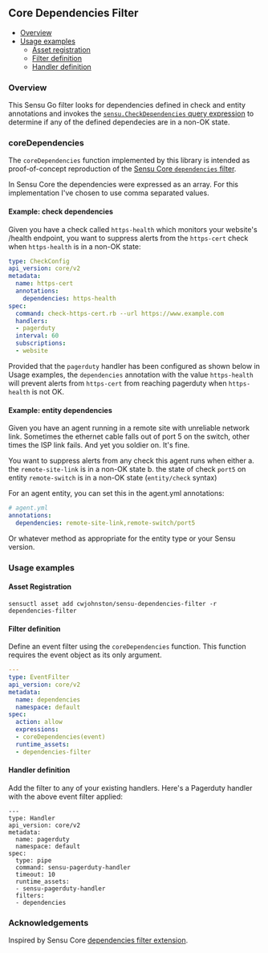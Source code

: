 ## Core Dependencies Filter

- [Overview](#overview)
- [Usage examples](#usage-examples)
  - [Asset registration](#asset-registration)
  - [Filter definition](#filter-definition)
  - [Handler definition](#handler-definition)

### Overview

This Sensu Go filter looks for dependencies defined in check and entity annotations and invokes the [`sensu.CheckDependencies` query expression][1] to determine if any of the defined dependecies are in a non-OK state.

### coreDependencies

The `coreDependencies` function implemented by this library is intended as proof-of-concept reproduction of the [Sensu Core `dependencies` filter][2].

In Sensu Core the dependencies were expressed as an array. For this implementation I've chosen to use comma separated values.

#### Example: check dependencies

Given you have a check called `https-health` which monitors your website's /health endpoint, you want to suppress alerts from the `https-cert` check when `https-health` is in a non-OK state:

```yml
type: CheckConfig
api_version: core/v2
metadata:
  name: https-cert
  annotations:
    dependencies: https-health
spec:
  command: check-https-cert.rb --url https://www.example.com
  handlers:
  - pagerduty
  interval: 60
  subscriptions:
  - website
```

Provided that the `pagerduty` handler has been configured as shown below in Usage examples, the `dependencies` annotation with the value `https-health` will prevent alerts from `https-cert` from reaching pagerduty when `https-health` is not OK.

#### Example: entity dependencies

Given you have an agent running in a remote site with unreliable network link. Sometimes the ethernet cable falls out of port 5 on the switch, other times the ISP link fails. And yet you soldier on. It's fine.

You want to suppress alerts from any check this agent runs when either 
a. the `remote-site-link` is in a non-OK state
b. the state of check `port5` on entity `remote-switch` is in a non-OK state (`entity/check` syntax)

For an agent entity, you can set this in the agent.yml annotations:

```yml
# agent.yml
annotations:
  dependencies: remote-site-link,remote-switch/port5
```

Or whatever method as appropriate for the entity type or your Sensu version.

### Usage examples

#### Asset Registration

```
sensuctl asset add cwjohnston/sensu-dependencies-filter -r dependencies-filter
```

#### Filter definition

Define an event filter using the `coreDependencies` function. This function requires the event object as its only argument.

```yml
---
type: EventFilter
api_version: core/v2
metadata:
  name: dependencies
  namespace: default
spec:
  action: allow
  expressions:
  - coreDependencies(event)
  runtime_assets:
  - dependencies-filter
```

#### Handler definition

Add the filter to any of your existing handlers. Here's a Pagerduty handler with the above event filter applied:

```
---
type: Handler
api_version: core/v2
metadata:
  name: pagerduty
  namespace: default
spec:
  type: pipe
  command: sensu-pagerduty-handler
  timeout: 10
  runtime_assets:
  - sensu-pagerduty-handler
  filters:
  - dependencies
```

### Acknowledgements

Inspired by Sensu Core [dependencies filter extension][1].

[1]: https://docs.sensu.io/sensu-go/latest/reference/sensu-query-expressions/#sensucheckdependencies
[2]: https://github.com/sensu/sensu-extensions-check-dependencies
[3]: #Usage-examples
